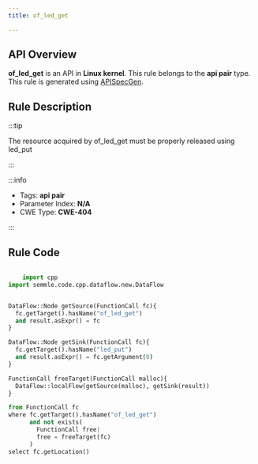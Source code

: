 ```yaml
---
title: of_led_get

---
```



## API Overview
**of_led_get** is an API in **Linux kernel**. This rule belongs to the **api pair** type. This rule is generated using [APISpecGen](../../tools/APISpecGen).
## Rule Description

:::tip

The resource acquired by of_led_get must be properly released using led_put

:::

:::info

- Tags: **api pair**
- Parameter Index: **N/A**
- CWE Type: **CWE-404**

:::

## Rule Code
```python

    import cpp
import semmle.code.cpp.dataflow.new.DataFlow


DataFlow::Node getSource(FunctionCall fc){
  fc.getTarget().hasName("of_led_get")
  and result.asExpr() = fc
}

DataFlow::Node getSink(FunctionCall fc){
  fc.getTarget().hasName("led_put")
  and result.asExpr() = fc.getArgument(0)
}

FunctionCall freeTarget(FunctionCall malloc){
  DataFlow::localFlow(getSource(malloc), getSink(result))
}

from FunctionCall fc
where fc.getTarget().hasName("of_led_get")
      and not exists(
        FunctionCall free| 
        free = freeTarget(fc)
      )
select fc.getLocation()

    
```